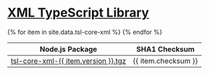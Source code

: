 [XML TypeScript Library](/tsl-core-xml/)
========================================

<table>
    <thead>
        <tr>
            <th>Node.js Package</th>
            <th>SHA1 Checksum</th>
        </tr>
    </thead>
    <tbody>{% for item in site.data.tsl-core-xml %}
        <tr>
            <td>
                <a href="https://registry.npmjs.org/tsl-core-xml/-/tsl-core-xml-{{ item.version }}.tgz">tsl-core-xml-{{ item.version }}.tgz</a>
            </td>
            <td>
                {{ item.checksum }}
            </td>
        </tr>
    {% endfor %}</tbody>
</table>
